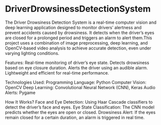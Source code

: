 # DriverDrowsinessDetectionSystem

The Driver Drowsiness Detection System is a real-time computer vision and deep learning application designed to monitor drivers’ alertness and prevent accidents caused by drowsiness. It detects when the driver’s eyes are closed for a prolonged period and triggers an alarm to alert them.This project uses a combination of image preprocessing, deep learning, and OpenCV-based video analysis to achieve accurate detection, even under varying lighting conditions.

Features:
Real-time monitoring of driver’s eye state.
Detects drowsiness based on eye closure duration.
Alerts the driver using an audible alarm.
Lightweight and efficient for real-time performance.

Technologies Used:
Programming Language: Python
Computer Vision: OpenCV
Deep Learning: Convolutional Neural Network (CNN), Keras
Audio Alerts: Pygame

How It Works?
Face and Eye Detection: Using Haar Cascade classifiers to detect the driver’s face and eyes.
Eye State Classification: The CNN model predicts whether the eyes are open or closed.
Drowsiness Alert: If the eyes remain closed for a certain duration, an alarm is triggered in real time.
